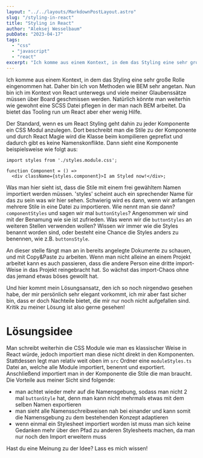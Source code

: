 ```yaml
---
layout: "../../layouts/MarkdownPostLayout.astro"
slug: "/styling-in-react"  
title: "Styling in React"
author: "Aleksej Wesselbaum"
pubDate: "2023-04-17"
tags: 
  - "css"
  - "javascript"
  - "react"
excerpt: "Ich komme aus einem Kontext, in dem das Styling eine sehr große Rolle eingenommen hat. Daher bin ich von Methoden wie BEM sehr angetan. Nun bin ich im Kontext von React unterwegs und viele meiner Glaubenssätze müssen über Board geschmissen werden. Natürlich könnte man weiterhin wie gewohnt eine SCSS Datei pflegen in der man nach BEM arbeitet. Da bietet das Tooling run um React aber eher wenig Hilfe."
---
```


Ich komme aus einem Kontext, in dem das Styling eine sehr große Rolle eingenommen hat. Daher bin ich von Methoden wie BEM sehr angetan. Nun bin ich im Kontext von React unterwegs und viele meiner Glaubenssätze müssen über Board geschmissen werden. Natürlich könnte man weiterhin wie gewohnt eine SCSS Datei pflegen in der man nach BEM arbeitet. Da bietet das Tooling run um React aber eher wenig Hilfe.

Der Standard, wenn es um React Styling geht dahin zu jeder Komponente ein CSS Modul anzulegen. Dort beschreibt man die Stile zu der Komponente und durch React Magie wird die Klasse beim kompilieren geprefixt und dadurch gibt es keine Namenskonflikte. Dann sieht eine Komponente beispielsweise wie folgt aus:

```
import styles from './styles.module.css';

function Component = () => 
  <div className={styles.component}>I am Styled now!</div>;
```

Was man hier sieht ist, dass die Stile mit einem frei gewähltem Namen importiert werden müssen. 'styles' scheint auch ein sprechender Name für das zu sein was wir hier sehen. Schwierig wird es dann, wenn wir anfangen mehrere Stile in eine Datei zu importieren. Wie nennt man sie dann? `componentStyles` und sagen wir mal `buttonStyles`? Angenommen wir sind mit der Benamung wie sie ist zufrieden. Was wenn wir die `buttonStyles` an weiteren Stellen verwenden wollen? Wissen wir immer wie die Styles benannt worden sind, oder besteht eine Chance die Styles anders zu benennen, wie z.B. `buttonsStyle`.

An dieser stelle fängt man an in bereits angelegte Dokumente zu schauen, und mit Copy&Paste zu arbeiten. Wenn man nicht alleine an einem Projekt arbeitet kann es auch passieren, dass die andere Person eine dritte import-Weise in das Projekt reingebracht hat. So wächst das import-Chaos ohne das jemand etwas böses gewollt hat.

Und hier kommt mein Lösungsansatz, den ich so noch nirgendwo gesehen habe, der mir persönlich sehr elegant vorkommt, ich mir aber fast sicher bin, dass er doch Nachteile bietet, die mir nur noch nicht aufgefallen sind. Kritik zu meiner Lösung ist also gerne gesehen!

# Lösungsidee

Man schreibt weiterhin die CSS Module wie man es klassischer Weise in React würde, jedoch importiert man diese nicht direkt in den Komponenten. Stattdessen legt man relativ weit oben im `src` Ordner eine `moduleStyles.ts` Datei an, welche alle Module importiert, benennt und exportiert. Anschließend importiert man in der Komponente die Stile die man braucht. Die Vorteile aus meiner Sicht sind folgende:

- man achtet wieder mehr auf die Namensgebung, sodass man nicht 2 mal `buttonStyle` hat, denn man kann nicht mehrmals etwas mit dem selben Namen exportieren
- man sieht alle Namensschreibweisen nah bei einander und kann somit die Namensgebung zu dem bestehenden Konzept adaptieren
- wenn einmal ein Stylesheet importiert worden ist muss man sich keine Gedanken mehr über den Pfad zu anderen Stylesheets machen, da man nur noch den Import erweitern muss

Hast du eine Meinung zu der Idee? Lass es mich wissen!
